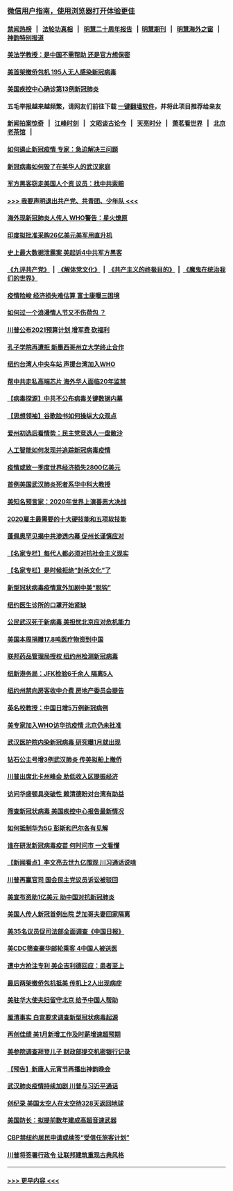 ### [微信用户指南，使用浏览器打开体验更佳](https://github.com/gfw-breaker/banned-news1/blob/master/indexes/wechat-guide.md?t=0)
#### [禁闻热榜](热点新闻.md?t=0)  &nbsp;&nbsp;|&nbsp;&nbsp; [法轮功真相](https://github.com/gfw-breaker/truth/blob/master/README.md?t=0) &nbsp;&nbsp;|&nbsp;&nbsp; [明慧二十周年报告](https://github.com/gfw-breaker/mh-reports/blob/master/README.md?t=0) &nbsp;&nbsp;|&nbsp;&nbsp;[明慧期刊](https://github.com/gfw-breaker/mh-qikan) &nbsp;&nbsp;|&nbsp;&nbsp; [明慧海外之窗](https://github.com/gfw-breaker/mh-news/blob/master/README.md?t=0) &nbsp;&nbsp;|&nbsp;&nbsp; [神韵特别报道](https://github.com/gfw-breaker/mh-news/blob/master/shenyun.md?t=0)
#### [美法学教授：是中国不需帮助 还是官方想保密](../pages/nsc412/n11859492.md?t=02111422) 
#### [美首架撤侨包机 195人无人感染新冠病毒](../pages/nsc412/n11859908.md?t=02111422) 
#### [美国疾控中心确诊第13例新冠肺炎](../pages/nsc412/n11859966.md?t=02111422) 
#### 五毛举报越来越频繁，请网友们前往下载 [一键翻墙软件](https://github.com/gfw-breaker/ssr-accounts)，并将此项目推荐给亲友
#### [新闻拍案惊奇](https://github.com/gfw-breaker/banned-news1/blob/master/pages/link4.md) &nbsp;&nbsp;|&nbsp;&nbsp; [江峰时刻](https://github.com/gfw-breaker/banned-news1/blob/master/pages/link4.md) &nbsp;&nbsp;|&nbsp;&nbsp; [文昭谈古论今](https://github.com/gfw-breaker/banned-news1/blob/master/pages/link4.md) &nbsp;&nbsp;|&nbsp;&nbsp; [天亮时分](https://github.com/gfw-breaker/banned-news1/blob/master/pages/link4.md) &nbsp;&nbsp;|&nbsp;&nbsp; [萧茗看世界](https://github.com/gfw-breaker/banned-news1/blob/master/pages/link4.md) &nbsp;&nbsp;|&nbsp;&nbsp; [北京老茶馆](https://github.com/gfw-breaker/banned-news1/blob/master/pages/link4.md) &nbsp;&nbsp;|&nbsp;&nbsp; 
#### [如何遏止新冠疫情 专家：急迫解决三问题](../pages/nsc412/n11859685.md?t=02111422) 
#### [新冠病毒如何毁了在美华人的武汉家庭](../pages/nsc412/n11859524.md?t=02111422) 
#### [军方黑客窃走美国人个资 议员：找中共索赔](../pages/nsc412/n11859371.md?t=02111422) 
#### [>>> 我要声明退出共产党、共青团、少年队 <<<](https://github.com/begood0513/goodnews/blob/master/quit/letter.md) 
#### [海外现新冠肺炎人传人 WHO警告：星火燎原](../pages/nsc412/n11859252.md?t=02111422) 
#### [印度拟批准采购26亿美元美军用直升机](../pages/nsc412/n11859143.md?t=02111422) 
#### [史上最大数据泄露案 美起诉4中共军方黑客](../pages/nsc412/n11859115.md?t=02111422) 
#### [《九评共产党》](https://github.com/begood0513/9ping.md/blob/master/README.md) &nbsp;|&nbsp; [《解体党文化》](../../../../jtdwh.md/blob/master/README.md)  &nbsp;|&nbsp; [《共产主义的终极目的》](../../../../gczydzjmd.md/blob/master/README.md) &nbsp;|&nbsp; [《魔鬼在统治我们的世界》](../../../../mgztzwmdsj.md/blob/master/README.md) 
#### [疫情险峻 经济损失难估算 富士康曝三困境](../pages/nsc412/n11859120.md?t=02111422) 
#### [如何过一个浪漫情人节又不伤荷包 ？](../pages/nsc412/n11858969.md?t=02111422) 
#### [川普公布2021预算计划 增军费 砍福利](../pages/nsc412/n11859012.md?t=02111422) 
#### [孔子学院再遭拒 新墨西哥州立大学终止合作](../pages/nsc412/n11858661.md?t=02111422) 
#### [纽约台湾人中央车站  声援台湾加入WHO](../pages/nsc412/n11857757.md?t=02111422) 
#### [帮中共走私高端芯片 海外华人面临20年监禁](../pages/nsc412/n11855016.md?t=02111422) 
#### [【病毒探源】中共不公布病毒关键数据内幕](../pages/nsc412/n11856584.md?t=02111422) 
#### [【思想领袖】谷歌脸书如何操纵大众观点](../pages/nsc412/n11680874.md?t=02111422) 
#### [爱州初选后看情势：民主党竞选人一盘散沙](../pages/nsc412/n11856557.md?t=02111422) 
#### [人工智能如何发现并追踪新冠病毒疫情](../pages/nsc412/n11856398.md?t=02111422) 
#### [疫情或致一季度世界经济损失2800亿美元](../pages/nsc412/n11855639.md?t=02111422) 
#### [首例美国武汉肺炎死者系华中科大教授](../pages/nsc412/n11855500.md?t=02111422) 
#### [美知名预言家：2020年世界上演善恶大决战](../pages/nsc412/n11855418.md?t=02111422) 
#### [2020雇主最需要的十大硬技能和五项软技能](../pages/nsc412/n11850953.md?t=02111422) 
#### [蓬佩奥罕见揭中共渗透内幕 促州长谨慎应对](../pages/nsc412/n11854685.md?t=02111422) 
#### [【名家专栏】每代人都必须对抗社会主义现实](../pages/nsc412/n11831412.md?t=02111422) 
#### [【名家专栏】是时候拒绝“封杀文化”了](../pages/nsc412/n11814093.md?t=02111422) 
#### [新型冠状病毒疫情意外加剧中美“脱钩”](../pages/nsc412/n11854475.md?t=02111422) 
#### [纽约医生诊所的口罩开始紧缺](../pages/nsc412/n11853364.md?t=02111422) 
#### [公民武汉死于新病毒 美担忧北京应对危机能力](../pages/nsc412/n11854331.md?t=02111422) 
#### [美国本周捐赠17.8吨医疗物资到中国](../pages/nsc412/n11854269.md?t=02111422) 
#### [联邦药品管理局授权  纽约州检测新冠病毒](../pages/nsc412/n11853371.md?t=02111422) 
#### [纽新港务局：JFK检验6千余人  隔离5人](../pages/nsc412/n11853366.md?t=02111422) 
#### [纽约州禁向房客收中介费  房地产委员会提告](../pages/nsc412/n11853360.md?t=02111422) 
#### [英名校教授：中国日增5万例新冠病例](../pages/nsc412/n11854174.md?t=02111422) 
#### [美专家加入WHO访华抗疫情 北京仍未批准](../pages/nsc412/n11854043.md?t=02111422) 
#### [武汉医护院内染新冠病毒 研究曝1月就出现](../pages/nsc412/n11852928.md?t=02111422) 
#### [钻石公主号增3例武汉肺炎 传美拟船上撤侨](../pages/nsc412/n11853240.md?t=02111422) 
#### [川普出席北卡州峰会 助低收入区提振经济](../pages/nsc412/n11853232.md?t=02111422) 
#### [访问华盛顿具突破性 赖清德盼对台湾有助益](../pages/nsc412/n11853129.md?t=02111422) 
#### [筛查新冠状病毒 美国疾控中心报告最新情况](../pages/nsc412/n11853070.md?t=02111422) 
#### [如何抵制华为5G 彭斯和巴尔各有见解](../pages/nsc412/n11852535.md?t=02111422) 
#### [谁在研发新冠病毒疫苗 何时问市 一文看懂](../pages/nsc412/n11852840.md?t=02111422) 
#### [【新闻看点】李文亮去世九亿围观 川习通话说啥](../pages/nsc412/n11852360.md?t=02111422) 
#### [川普再赢官司 国会民主党议员诉讼被驳回](../pages/nsc412/n11852287.md?t=02111422) 
#### [美宣布资助1亿美元 助中国对抗新冠肺炎](../pages/nsc412/n11852531.md?t=02111422) 
#### [美国人传人新冠首例出院 芝加哥夫妻回家隔离](../pages/nsc412/n11852452.md?t=02111422) 
#### [美35名议员促司法部全面调查《中国日报》](../pages/nsc412/n11852435.md?t=02111422) 
#### [美CDC筛查豪华邮轮乘客 4中国人被送医](../pages/nsc412/n11852085.md?t=02111422) 
#### [遭中方抢注专利 美企吉利德回应：患者至上](../pages/nsc412/n11852037.md?t=02111422) 
#### [最后两架撤侨包机抵美 传机上2人出现病症](../pages/nsc412/n11852173.md?t=02111422) 
#### [美驻华大使夫妇留守北京 给予中国人帮助](../pages/nsc412/n11852165.md?t=02111422) 
#### [厘清事实 白宫要求调查新型冠状病毒起源](../pages/nsc412/n11852106.md?t=02111422) 
#### [再创佳绩 美1月新增工作及时薪增速超预期](../pages/nsc412/n11852174.md?t=02111422) 
#### [美参院调查拜登儿子 财政部提交机密银行记录](../pages/nsc412/n11851808.md?t=02111422) 
#### [【预告】新唐人元宵节再播出神韵晚会](../pages/nsc412/n11843192.md?t=02111422) 
#### [武汉肺炎疫情持续加剧 川普与习近平通话](../pages/nsc412/n11851613.md?t=02111422) 
#### [创纪录 美国太空人在太空待328天返回地球](../pages/nsc412/n11851266.md?t=02111422) 
#### [美国防长：拟提前数年建成高超音速武器](../pages/nsc412/n11850959.md?t=02111422) 
#### [CBP禁纽约居民申请或续签“受信任旅客计划”](../pages/nsc412/n11850857.md?t=02111422) 
#### [川普将签署行政令 让联邦建筑重现古典风格](../pages/nsc412/n11850654.md?t=02111422) 

----
#### [ >>> 更早内容 <<< ](../indexes/nsc412-earlier.md)
